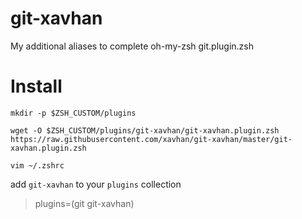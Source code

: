 # git-xavhan
My additional aliases to complete oh-my-zsh git.plugin.zsh


# Install 

`mkdir -p $ZSH_CUSTOM/plugins`

`wget -O $ZSH_CUSTOM/plugins/git-xavhan/git-xavhan.plugin.zsh https://raw.githubusercontent.com/xavhan/git-xavhan/master/git-xavhan.plugin.zsh`

`vim ~/.zshrc`

add  `git-xavhan` to your `plugins` collection

> plugins=(git git-xavhan)
